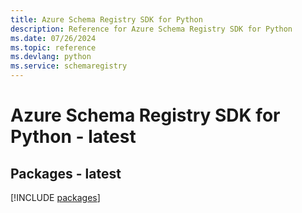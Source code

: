 ```yaml
---
title: Azure Schema Registry SDK for Python
description: Reference for Azure Schema Registry SDK for Python
ms.date: 07/26/2024
ms.topic: reference
ms.devlang: python
ms.service: schemaregistry
---
```

# Azure Schema Registry SDK for Python - latest
## Packages - latest
[!INCLUDE [packages](schema-registry-index.md)]